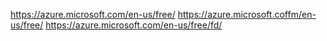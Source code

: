https://azure.microsoft.com/en-us/free/
https://azure.microsoft.coffm/en-us/free/
https://azure.microsoft.com/en-us/free/fd/